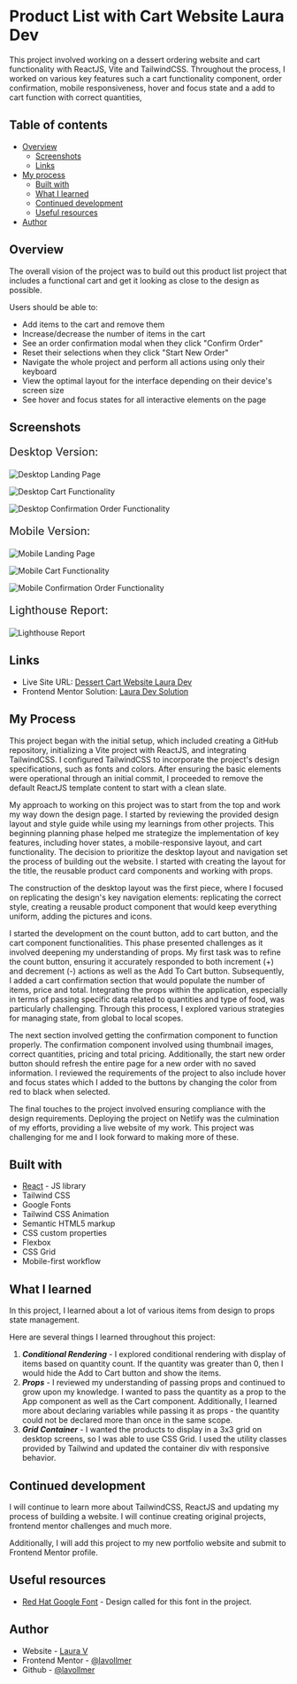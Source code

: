 # Product List with Cart Website Laura Dev

This project involved working on a dessert ordering website and cart functionality with ReactJS, Vite and TailwindCSS. Throughout the process, I worked on various key features such a cart functionality component, order confirmation, mobile responsiveness, hover and focus state and  a add to cart function with correct quantities,

## Table of contents

- [Overview](#overview)
  - [Screenshots](#screenshots)
  - [Links](#links)
- [My process](#my-process)
  - [Built with](#built-with)
  - [What I learned](#what-i-learned)
  - [Continued development](#continued-development)
  - [Useful resources](#useful-resources)
- [Author](#author)

## Overview

The overall vision of the project was to build out this product list project that includes a functional cart and get it looking as close to the design as possible.

Users should be able to:
- Add items to the cart and remove them
- Increase/decrease the number of items in the cart
- See an order confirmation modal when they click "Confirm Order"
- Reset their selections when they click "Start New Order"
- Navigate the whole project and perform all actions using only their keyboard
- View the optimal layout for the interface depending on their device's screen size
- See hover and focus states for all interactive elements on the page

## Screenshots

<p style="font-size:20px;">Desktop Version:</p>

![Desktop Landing Page](./src/assets/desktop_main.png)

![Desktop Cart Functionality](./src/assets/desktop_cart.png)

![Desktop Confirmation Order Functionality](./src/assets/desktop_confirmation.png)


<p style="font-size:20px;">Mobile Version:</p>

![Mobile Landing Page](./src/assets/mobile_main.png)

![Mobile Cart Functionality](./src/assets/mobile_cart.png)

![Mobile Confirmation Order Functionality](./src/assets/mobile_confirmation.png)


<p style="font-size:20px;">Lighthouse Report:</p>

![Lighthouse Report](./src/assets/lighthousereport.png)


## Links

- Live Site URL: [Dessert Cart Website Laura Dev](https://dessert-cart-lauradev.netlify.app/)
- Frontend Mentor Solution: [Laura Dev Solution](https://www.frontendmentor.io/solutions/responsive-react-tailwindcss-vite-product-cart-list-_O9STNU2QP)

## My Process

This project began with the initial setup, which included creating a GitHub repository, initializing a Vite project with ReactJS, and integrating TailwindCSS. I configured TailwindCSS to incorporate the project's design specifications, such as fonts and colors. After ensuring the basic elements were operational through an initial commit, I proceeded to remove the default ReactJS template content to start with a clean slate. 

My approach to working on this project was to start from the top and work my way down the design page. I started by reviewing the provided design layout and style guide while using my learnings from other projects. This beginning planning phase helped me strategize the implementation of key features, including hover states, a mobile-responsive layout, and cart functionality. The decision to prioritize the desktop layout and navigation set the process of building out the website. I started with creating the layout for the title, the reusable product card components and working with props.

The construction of the desktop layout was the first piece, where I focused on replicating the design's key navigation elements: replicating the correct style, creating a reusable product component that would keep everything uniform, adding the pictures and icons. 

I started the development on the count button, add to cart button, and the cart component functionalities. This phase presented challenges as it involved deepening my understanding of props. My first task was to refine the count button, ensuring it accurately responded to both increment (+) and decrement (-) actions as well as the Add To Cart button. Subsequently, I added a cart confirmation section that would populate the number of items, price and total. Integrating the props within the application, especially in terms of passing specific data related to quantities and type of food, was particularly challenging. Through this process, I explored various strategies for managing state, from global to local scopes.

The next section involved getting the confirmation component to function properly. The confirmation component involved using thumbnail images, correct quantities, pricing and total pricing. Additionally, the start new order button should refresh the entire page for a new order with no saved information. I reviewed the requirements of the project to also include hover and focus states which I added to the buttons by changing the color from red to black when selected.

The final touches to the project involved ensuring compliance with the design requirements.  Deploying the project on Netlify was the culmination of my efforts, providing a live website of my work. This project was challenging for me and I look forward to making more of these.

## Built with

- [React](https://reactjs.org/) - JS library
- Tailwind CSS
- Google Fonts
- Tailwind CSS Animation
- Semantic HTML5 markup
- CSS custom properties
- Flexbox
- CSS Grid
- Mobile-first workflow

## What I learned

In this project, I learned about a lot of various items from design to props state management.

Here are several things I learned throughout this project:

1. **_Conditional Rendering_** - I explored conditional rendering with display of items based on quantity count. If the quantity was greater than 0, then I would hide the Add to Cart button and show the items.
2. **_Props_** - I reviewed my understanding of passing props and continued to grow upon my knowledge. I wanted to pass the quantity as a prop to the App component as well as the Cart component. Additionally, I learned more about declaring variables while passing it as props - the quantity could not be declared more than once in the same scope.
3. **_Grid Container_** - I wanted the products to display in a 3x3 grid on desktop screens, so I was able to use CSS Grid. I used the utility classes provided by Tailwind and updated the container div with responsive behavior.

## Continued development

I will continue to learn more about TailwindCSS, ReactJS and updating my process of building a website. I will continue creating original projects, frontend mentor challenges and much more.

Additionally, I will add this project to my new portfolio website and submit to Frontend Mentor profile.

## Useful resources

- [Red Hat Google Font](https://fonts.google.com/specimen/Red+Hat+Text) - Design called for this font in the project.

## Author

- Website - [Laura V](www.lauradeveloper.com)
- Frontend Mentor - [@lavollmer](https://www.frontendmentor.io/profile/lavollmer)
- Github - [@lavollmer](https://github.com/lavollmer)